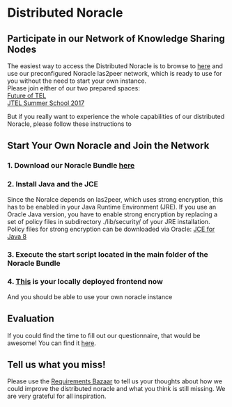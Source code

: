 # Distributed Noracle

## Participate in our Network of Knowledge Sharing Nodes
The easiest way to access the Distributed Noracle is to browse to [here](http://dbis.rwth-aachen.de/noracle/) and use our preconfigured Noracle las2peer network, which is ready to use for you without the need to start your own instance.  
Please join either of our two prepared spaces:  
[Future of TEL](http://dbis.rwth-aachen.de/noracle/spaces/9862612753?pw=93964910112367150702)  
[JTEL Summer School 2017](http://dbis.rwth-aachen.de/noracle/spaces/9280381244?pw=28657162427162614438)  

But if you really want to experience the whole capabilities of our distributed Noracle, please follow these instructions to

## Start Your Own Noracle and Join the Network

### 1. Download our Noracle Bundle [here](https://github.com/Distributed-Noracle/Distributed-Noracle.github.io/raw/master/noracle%20peer.zip)

### 2. Install Java and the JCE
Since the Noralce depends on las2peer, which uses strong encryption, this has to be enabled in your Java Runtime Environment (JRE).
If you use an Oracle Java version, you have to enable strong encryption by replacing a set of policy files in subdirectory ./lib/security/ of your JRE installation.
Policy files for strong encryption can be downloaded via Oracle:
[JCE for Java 8](http://www.oracle.com/technetwork/java/javase/downloads/jce8-download-2133166.html "JCE-8")

### 3. Execute the start script located in the main folder of the Noracle Bundle

### 4. [This](http://localhost:9082/fileservice/v2.2.0/files/noracle/index.html) is your locally deployed frontend now
And you should be able to use your own noracle instance

## Evaluation
If you could find the time to fill out our questionnaire, that would be awesome!
You can find it [here](https://goo.gl/forms/jCg3XDfo0v8cmflf1).

## Tell us what you miss!
Please use the [Requirements Bazaar](https://requirements-bazaar.org/projects/365) to tell us your thoughts about how we could improve the distributed noracle and what you think is still missing. We are very grateful for all inspiration.

